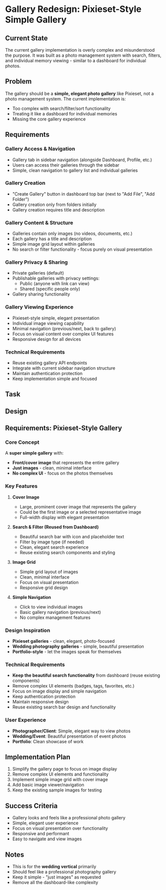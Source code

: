 # Gallery Redesign: Pixieset-Style Simple Gallery

## Current State

The current gallery implementation is overly complex and misunderstood the purpose. It was built as a photo management system with search, filters, and individual memory viewing - similar to a dashboard for individual photos.

## Problem

The gallery should be a **simple, elegant photo gallery** like Pixieset, not a photo management system. The current implementation is:

- Too complex with search/filter/sort functionality
- Treating it like a dashboard for individual memories
- Missing the core gallery experience

## Requirements

### Gallery Access & Navigation

- Gallery tab in sidebar navigation (alongside Dashboard, Profile, etc.)
- Users can access their galleries through the sidebar
- Simple, clean navigation to gallery list and individual galleries

### Gallery Creation

- "Create Gallery" button in dashboard top bar (next to "Add File", "Add Folder")
- Gallery creation only from folders initially
- Gallery creation requires title and description

### Gallery Content & Structure

- Galleries contain only images (no videos, documents, etc.)
- Each gallery has a title and description
- Simple image grid layout within galleries
- No search or filter functionality - focus purely on visual presentation

### Gallery Privacy & Sharing

- Private galleries (default)
- Publishable galleries with privacy settings:
  - Public (anyone with link can view)
  - Shared (specific people only)
- Gallery sharing functionality

### Gallery Viewing Experience

- Pixieset-style simple, elegant presentation
- Individual image viewing capability
- Minimal navigation (previous/next, back to gallery)
- Focus on visual content over complex UI features
- Responsive design for all devices

### Technical Requirements

- Reuse existing gallery API endpoints
- Integrate with current sidebar navigation structure
- Maintain authentication protection
- Keep implementation simple and focused

## Task

## Design

## Requirements: Pixieset-Style Gallery

### Core Concept

A **super simple gallery** with:

- **Front/cover image** that represents the entire gallery
- **Just images** - clean, minimal interface
- **No complex UI** - focus on the photos themselves

### Key Features

1. **Cover Image**

   - Large, prominent cover image that represents the gallery
   - Could be the first image or a selected representative image
   - Full-width display with elegant presentation

2. **Search & Filter (Reused from Dashboard)**

   - Beautiful search bar with icon and placeholder text
   - Filter by image type (if needed)
   - Clean, elegant search experience
   - Reuse existing search components and styling

3. **Image Grid**

   - Simple grid layout of images
   - Clean, minimal interface
   - Focus on visual presentation
   - Responsive grid design

4. **Simple Navigation**
   - Click to view individual images
   - Basic gallery navigation (previous/next)
   - No complex management features

### Design Inspiration

- **Pixieset galleries** - clean, elegant, photo-focused
- **Wedding photography galleries** - simple, beautiful presentation
- **Portfolio-style** - let the images speak for themselves

### Technical Requirements

- **Keep the beautiful search functionality** from dashboard (reuse existing components)
- Remove complex UI elements (badges, tags, favorites, etc.)
- Focus on image display and simple navigation
- Keep authentication protection
- Maintain responsive design
- Reuse existing search bar design and functionality

### User Experience

- **Photographer/Client**: Simple, elegant way to view photos
- **Wedding/Event**: Beautiful presentation of event photos
- **Portfolio**: Clean showcase of work

## Implementation Plan

1. Simplify the gallery page to focus on image display
2. Remove complex UI elements and functionality
3. Implement simple image grid with cover image
4. Add basic image viewer/navigation
5. Keep the existing sample images for testing

## Success Criteria

- Gallery looks and feels like a professional photo gallery
- Simple, elegant user experience
- Focus on visual presentation over functionality
- Responsive and performant
- Easy to navigate and view images

## Notes

- This is for the **wedding vertical** primarily
- Should feel like a professional photography gallery
- Keep it simple - "just images" as requested
- Remove all the dashboard-like complexity
